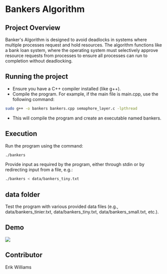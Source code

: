# Bankers Algorithm

## Project Overview

Banker's Algorithm is designed to avoid deadlocks in systems where multiple processes request and hold resources. The algorithm functions like a bank loan system, where the operating system must selectively approve resource requests from processes to ensure all processes can run to completion without deadlocking.

## Running the project

- Ensure you have a C++ compiler installed (like g++).
- Compile the program. For example, if the main file is main.cpp, use the following command:

```bash
sudo g++ -o bankers bankers.cpp semaphore_layer.c -lpthread
```

- This will compile the program and create an executable named bankers.

## Execution

Run the program using the command:

```bash
./bankers

```

Provide input as required by the program, either through stdin or by redirecting input from a file, e.g.:

```bash
./bankers < data/bankers_tiny.txt
```

## data folder

Test the program with various provided data files (e.g., data/bankers_tinier.txt, data/bankers_tiny.txt, data/bankers_small.txt, etc.).

## Demo

<div>
    <a href="https://www.loom.com/share/070ac790116847569222d7a06050ef44">
      <p></p>
    </a>
    <a href="https://www.loom.com/share/070ac790116847569222d7a06050ef44">
      <img style="max-width:300px;" src="https://cdn.loom.com/sessions/thumbnails/070ac790116847569222d7a06050ef44-with-play.gif">
    </a>
</div>

## Contributor

Erik Williams
